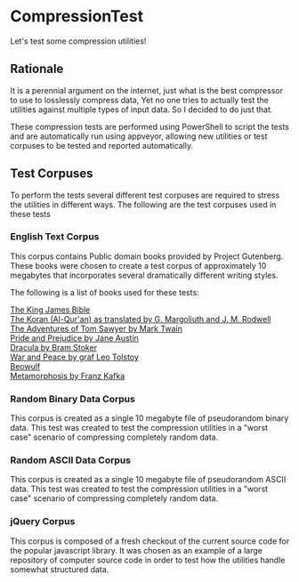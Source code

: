 # CompressionTest
Let's test some compression utilities!

## Rationale

It is a perennial argument on the internet, just what is the best compressor to use to losslessly compress data, Yet no one tries to actually test the utilities against multiple types of input data. So I decided to do just that. 

These compression tests are performed using PowerShell to script the tests and are automatically run using appveyor, allowing new utilities or test corpuses to be tested and reported automatically.

## Test Corpuses
To perform the tests several different test corpuses are required to stress the utilities in different ways. The following are the test corpuses used in these tests

### English Text Corpus
This corpus contains Public domain books provided by Project Gutenberg. These books were chosen to create a test corpus of approximately 10 megabytes that incorporates several dramatically different writing styles.

The following is a list of books used for these tests:

[The King James Bible](http://www.gutenberg.org/ebooks/10)<br />
[The Koran (Al-Qur'an) as translated by G. Margoliuth and J. M. Rodwell](http://www.gutenberg.org/ebooks/2800)<br />
[The Adventures of Tom Sawyer by Mark Twain](https://www.gutenberg.org/ebooks/74)<br />
[Pride and Prejudice by Jane Austin](https://www.gutenberg.org/ebooks/1342)<br />
[Dracula by Bram Stoker](https://www.gutenberg.org/ebooks/345)<br />
[War and Peace by graf Leo Tolstoy](https://www.gutenberg.org/ebooks/2600)<br />
[Beowulf](https://www.gutenberg.org/ebooks/16328)<br />
[Metamorphosis by Franz Kafka](https://www.gutenberg.org/ebooks/5200)<br />

### Random Binary Data Corpus
This corpus is created as a single 10 megabyte file of pseudorandom binary data. This test was created to test the compression utilities in a "worst case" scenario of compressing completely random data.

### Random ASCII Data Corpus
This corpus is created as a single 10 megabyte file of pseudorandom ASCII data. This test was created to test the compression utilities in a "worst case" scenario of compressing completely random data.

### jQuery Corpus
This corpus is composed of a fresh checkout of the current source code for the popular javascript library. It was chosen as an example of a large repository of computer source code in order to test how the utilities handle somewhat structured data.

<script type="text/javascript">
    console.log('testing scripts in gh pages using markdown')
</script>